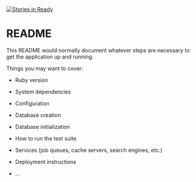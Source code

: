 [![Stories in Ready](https://badge.waffle.io/fybwid/sidodi-tdd.png?label=ready&title=Ready)](https://waffle.io/fybwid/sidodi-tdd?utm_source=badge)
# README

This README would normally document whatever steps are necessary to get the
application up and running.

Things you may want to cover:

* Ruby version

* System dependencies

* Configuration

* Database creation

* Database initialization

* How to run the test suite

* Services (job queues, cache servers, search engines, etc.)

* Deployment instructions

* ...
